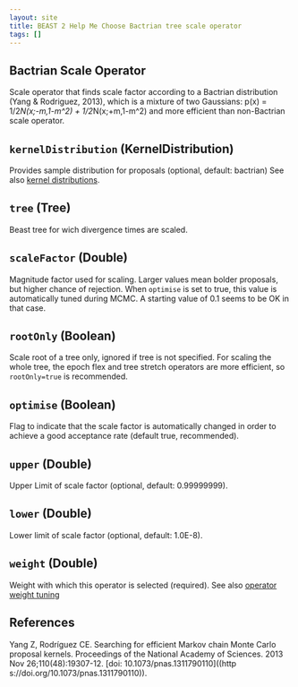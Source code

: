 ```yaml
---
layout: site
title: BEAST 2 Help Me Choose Bactrian tree scale operator
tags: []
---
```


## Bactrian Scale Operator

Scale operator that finds scale factor according to a Bactrian distribution (Yang & Rodriguez, 2013), which is a mixture of two Gaussians: p(x) = 1/2*N(x;-m,1-m^2) + 1/2*N(x;+m,1-m^2) and more efficient than non-Bactrian scale operator.

## `kernelDistribution` (KernelDistribution)

Provides sample distribution for proposals (optional, default: bactrian)
See also [kernel distributions](../BactrianDistribution/).

## `tree` (Tree)

Beast tree for wich divergence times are scaled.

## `scaleFactor` (Double)

Magnitude factor used for scaling. 
Larger values mean bolder proposals, but higher chance of rejection.
When `optimise` is set to true, this value is automatically tuned during MCMC.
A starting value of 0.1 seems to be OK in that case.

## `rootOnly` (Boolean)

Scale root of a tree only, ignored if tree is not specified.
For scaling the whole tree, the epoch flex and tree stretch operators are more efficient, so `rootOnly=true` is recommended.

## `optimise` (Boolean)

Flag to indicate that the scale factor is automatically changed in order to achieve a good acceptance rate (default true, recommended).

## `upper` (Double)

Upper Limit of scale factor (optional, default: 0.99999999).

## `lower` (Double)

Lower limit of scale factor (optional, default: 1.0E-8).

## `weight` (Double)

Weight with which this operator is selected (required).
See also [operator weight tuning](../OperatorWeights/)

## References

Yang Z, Rodríguez CE. Searching for efficient Markov chain Monte Carlo proposal kernels. Proceedings of the National Academy of Sciences. 2013 Nov 26;110(48):19307-12. [doi: 10.1073/pnas.1311790110]((http
s://doi.org/10.1073/pnas.1311790110)).
